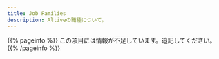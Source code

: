 ```yaml
---
title: Job Families
description: Altiveの職種について。
---
```


{{% pageinfo %}}
この項目には情報が不足しています。追記してください。
{{% /pageinfo %}}

